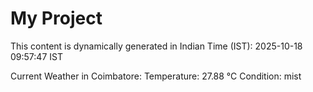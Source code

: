 # My Project

This content is dynamically generated in Indian Time (IST): 2025-10-18 09:57:47 IST


Current Weather in Coimbatore:
Temperature: 27.88 °C
Condition: mist
